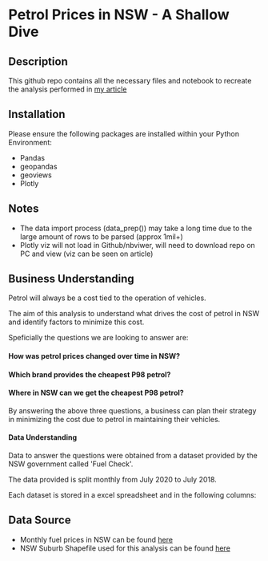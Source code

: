 # Petrol Prices in NSW - A Shallow Dive

## Description
This github repo contains all the necessary files and notebook to recreate the analysis performed in [my article](https://medium.com/@bienebonia/petrol-prices-in-nsw-a-shallow-dive-6fc01158c370)

## Installation
Please ensure the following packages are installed within your Python Environment:
- Pandas
- geopandas
- geoviews
- Plotly

## Notes
- The data import process (data_prep()) may take a long time due to the large amount of rows to be parsed (approx 1mil+)
- Plotly viz will  not load in Github/nbviwer, will need to download repo on PC and view (viz can be seen on article)


## Business Understanding
Petrol will always be a cost tied to the operation of vehicles. 

The aim of this analysis to understand what drives the cost of petrol in NSW and identify factors to minimize this cost.

Speficially the questions we are looking to answer are:

#### How was petrol prices changed over time in NSW?
#### Which brand provides the cheapest P98 petrol?
#### Where in NSW can we get the cheapest P98 petrol?

By answering the above three questions, a business can plan their strategy in minimizing the cost due to petrol in maintaining their vehicles.


#### Data Understanding
Data to answer the questions were obtained from a dataset provided by the NSW government called 'Fuel Check'.

The data provided  is split monthly from July 2020 to July 2018.

Each dataset is stored in a excel spreadsheet and in the following columns:




## Data Source
- Monthly fuel prices in NSW can be found [here](https://data.nsw.gov.au/data/dataset/fuel-check)
- NSW Suburb Shapefile used for this analysis can be found [here](https://data.gov.au/dataset/ds-dga-91e70237-d9d1-4719-a82f-e71b811154c6/distribution/dist-dga-5f5ca807-0586-4b93-87dd-891691985272/?q=)
